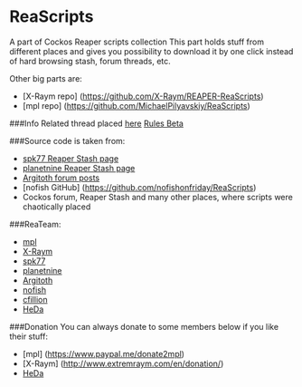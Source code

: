 # ReaScripts
A part of Cockos Reaper scripts collection
This part holds stuff from different places and gives you possibility to download it by one click instead of hard browsing stash, forum threads, etc.

Other big parts are:
- [X-Raym repo] (https://github.com/X-Raym/REAPER-ReaScripts)
- [mpl repo] (https://github.com/MichaelPilyavskiy/ReaScripts)

###Info
Related thread placed [here](http://forum.cockos.com/showthread.php?t=169127)
[Rules Beta](http://forum.cockos.com/showpost.php?p=1602628&postcount=101)

###Source code is taken from:
- [spk77 Reaper Stash page](http://stash.reaper.fm/u/spk77)
- [planetnine Reaper Stash page](http://stash.reaper.fm/u/planetnine)
- [Argitoth forum posts](http://forum.cockos.com/member.php?u=7973)
- [nofish GitHub] (https://github.com/nofishonfriday/ReaScripts)
- Cockos forum, Reaper Stash and many other places, where scripts were chaotically placed

###ReaTeam:
- [mpl](http://forum.cockos.com/member.php?u=70694)
- [X-Raym](http://forum.cockos.com/member.php?u=58284)
- [spk77](http://forum.cockos.com/member.php?u=49553)
- [planetnine](http://forum.cockos.com/member.php?u=6549)
- [Argitoth](http://forum.cockos.com/member.php?u=7973)
- [nofish](http://forum.cockos.com/member.php?u=6870)
- [cfillion](http://forum.cockos.com/member.php?u=98780)
- [HeDa](http://forum.cockos.com/member.php?u=47822)

###Donation
You can always donate to some members below if you like their stuff:
- [mpl] (https://www.paypal.me/donate2mpl)
- [X-Raym] (http://www.extremraym.com/en/donation/)
- [HeDa](https://www.patreon.com/heda?ty=h)
